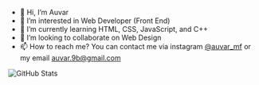 - 👋 Hi, I’m Auvar
- 👀 I’m interested in Web Developer (Front End)
- 🌱 I’m currently learning HTML, CSS, JavaScript, and C++
- 💞️ I’m looking to collaborate on Web Design
- 📫 How to reach me? You can contact me via instagram <a href="https://www.instagram.com/auvar_mf/" target="_blank">@auvar_mf</a> or my email auvar.9b@gmail.com

![GitHub Stats](https://github-readme-stats.vercel.app/api?username=auvarmf&theme=tokyonight)
